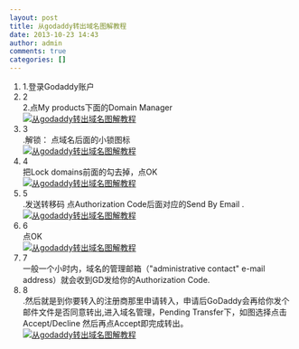 ```yaml
---
layout: post
title: 从godaddy转出域名图解教程
date: 2013-10-23 14:43
author: admin
comments: true
categories: []
---
```

<ol>
	<li>
<div>1.登录Godaddy账户</div></li>
	<li>
<div>2</div>
<div>2.点My products下面的Domain Manager</div>
<div>
<div><a href="http://jingyan.baidu.com/album/ab69b270e798662ca7189f0a.html?picindex=1" target="_self"><img alt="从godaddy转出域名图解教程" src="http://e.hiphotos.baidu.com/exp/w=500/sign=7a1380a43a87e9504217f36c2038531b/b8389b504fc2d56249265f8ae71190ef76c66caf.jpg" /></a></div>
</div></li>
	<li>
<div>3</div>
<div>.解锁：
点域名后面的小锁图标</div>
<div>
<div><a href="http://jingyan.baidu.com/album/ab69b270e798662ca7189f0a.html?picindex=2" target="_self"><img alt="从godaddy转出域名图解教程" src="http://f.hiphotos.baidu.com/exp/w=500/sign=2e9524060fb30f24359aec03f895d192/8718367adab44aed7b6f3183b31c8701a18bfbb0.jpg" /></a></div>
</div></li>
	<li>
<div>4</div>
<div>把Lock domains前面的勾去掉，点OK</div>
<div>
<div><a href="http://jingyan.baidu.com/album/ab69b270e798662ca7189f0a.html?picindex=3" target="_self"><img alt="从godaddy转出域名图解教程" src="http://b.hiphotos.baidu.com/exp/w=500/sign=dcd38c84d539b6004dce0fb7d9503526/55e736d12f2eb938524df595d5628535e5dd6fb1.jpg" /></a></div>
</div></li>
	<li>
<div>5</div>
<div>.发送转移码
点Authorization Code后面对应的Send By Email
.</div>
<div>
<div><a href="http://jingyan.baidu.com/album/ab69b270e798662ca7189f0a.html?picindex=4" target="_self"><img alt="从godaddy转出域名图解教程" src="http://d.hiphotos.baidu.com/exp/w=500/sign=94105373b899a9013b355b362d950a58/7acb0a46f21fbe09e0434c736b600c338744adbc.jpg" /></a></div>
</div></li>
	<li>
<div>6</div>
<div>点OK</div>
<div>
<div><a href="http://jingyan.baidu.com/album/ab69b270e798662ca7189f0a.html?picindex=5" target="_self"><img alt="从godaddy转出域名图解教程" src="http://b.hiphotos.baidu.com/exp/w=500/sign=5871b374dd54564ee565e43983de9cde/b812c8fcc3cec3fded262812d688d43f879427b8.jpg" /></a></div>
</div></li>
	<li>
<div>7</div>
<div>一般一个小时内，域名的管理邮箱（"administrative contact" e-mail address）就会收到GD发给你的Authorization Code.</div></li>
	<li>
<div>8</div>
<div>.然后就是到你要转入的注册商那里申请转入，申请后GoDaddy会再给你发个邮件文件是否同意转出,进入域名管理，Pending Transfer下，如图选择点击Accept/Decline
然后再点Accept即完成转出。</div>
<div>
<div><a href="http://jingyan.baidu.com/album/ab69b270e798662ca7189f0a.html?picindex=6" target="_self"><img alt="从godaddy转出域名图解教程" src="http://d.hiphotos.baidu.com/exp/w=500/sign=f9ab03564a90f60304b09c470912b370/8b13632762d0f703e2a61abb08fa513d2697c545.jpg" /></a>&nbsp;

</div>
</div></li>
</ol>

